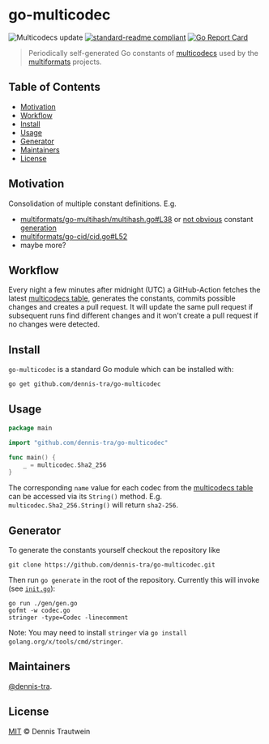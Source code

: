 # go-multicodec

![Multicodecs update](https://github.com/dennis-tra/go-multicodec/workflows/Multicodecs%20update/badge.svg) [![standard-readme compliant](https://img.shields.io/badge/readme%20style-standard-brightgreen.svg)](https://github.com/RichardLitt/standard-readme) [![Go Report Card](https://goreportcard.com/badge/dennis-tra/go-multicodec)](https://goreportcard.com/report/dennis-tra/go-multicodec)

> Periodically self-generated Go constants of [multicodecs](https://github.com/multiformats/multicodec) used by the [multiformats](https://github.com/multiformats/multiformats) projects.

## Table of Contents

- [Motivation](#motivation)
- [Workflow](#workflow)
- [Install](#install)
- [Usage](#usage)
- [Generator](#generator)
- [Maintainers](#maintainers)
- [License](#license)

## Motivation

Consolidation of multiple constant definitions. E.g.

- [multiformats/go-multihash/multihash.go#L38](https://github.com/multiformats/go-multihash/blob/6f1ea18f1da5f7735ea31b5e2011da61c409e37f/multihash.go#L38) or [not obvious](https://github.com/multiformats/go-multihash/issues/53#issuecomment-313360164) constant [generation](https://github.com/multiformats/go-multihash/blob/master/multihash.go#L78)
- [multiformats/go-cid/cid.go#L52](https://github.com/ipfs/go-cid/blob/e530276a7008f5973e7da6640ed305ecc5825d27/cid.go#L52)
- maybe more?

## Workflow

Every night a few minutes after midnight (UTC) a GitHub-Action fetches the latest [multicodecs table](https://raw.githubusercontent.com/multiformats/multicodec/master/table.csv), generates the constants, commits possible changes and creates a pull request. It will update the same pull request if subsequent runs find different changes and it won't create a pull request if no changes were detected.

## Install

`go-multicodec` is a standard Go module which can be installed with:

```sh
go get github.com/dennis-tra/go-multicodec
```

## Usage

```go
package main

import "github.com/dennis-tra/go-multicodec"

func main() {
    _ = multicodec.Sha2_256
}
```

The corresponding `name` value for each codec from the [multicodecs table](https://raw.githubusercontent.com/multiformats/multicodec/master/table.csv) can be accessed via its `String()` method. E.g. `multicodec.Sha2_256.String()` will return `sha2-256`.

## Generator

To generate the constants yourself checkout the repository like

```shell
git clone https://github.com/dennis-tra/go-multicodec.git
```

Then run `go generate` in the root of the repository. Currently this will invoke (see [`init.go`](./init.go)):

```shell
go run ./gen/gen.go
gofmt -w codec.go
stringer -type=Codec -linecomment
```

Note: You may need to install `stringer` via `go install golang.org/x/tools/cmd/stringer`.

## Maintainers

[@dennis-tra](https://github.com/dennis-tra).

## License

[MIT](LICENSE) © Dennis Trautwein
